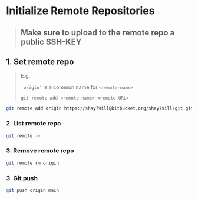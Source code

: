 # Initialize Remote Repositories

> ## Make sure to upload to the remote repo a public SSH-KEY

## 1. Set remote repo

> E.g.
>
> `'origin'` is a common name for `<remote-name>`
>
> `git remote add <remote-name> <remote-URL>`

```bash
git remote add origin https://shay79ill@bitbucket.org/shay79ill/git.git
```

### 2. List remote repo

```bash
git remote -v
```

### 3. Remove remote repo

```bash
git remote rm origin
```

### 3. Git push

```bash
git push origin main
```
